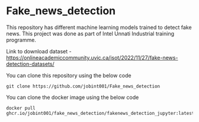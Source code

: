 # Fake_news_detection
This repository has different machine learning models trained to detect fake news. This project was done as part of Intel Unnati Industrial training programme.

Link to download dataset - https://onlineacademiccommunity.uvic.ca/isot/2022/11/27/fake-news-detection-datasets/


You can clone this repository using the below code

```
git clone https://github.com/jobint001/Fake_news_detection

```

You can clone the docker image using the below code

```
docker pull ghcr.io/jobint001/fake_news_detection/fakenews_detection_jupyter:latest


```
